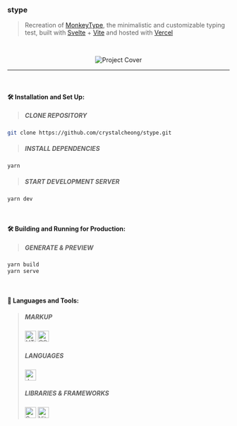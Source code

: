 ### stype 

> Recreation of <a href="https://monkeytype.com/" target="_blank">MonkeyType</a>, the minimalistic and customizable typing test, built with <a href="https://svelte.dev/" target="_blank">Svelte</a> + <a href="https://vitejs.dev/" target="_blank">Vite</a> and hosted with <a href="https://vercel.com/" target="_blank">Vercel</a>
<br/>

<p align="center">
  <img src="https://user-images.githubusercontent.com/65748007/175808204-2f8a9dab-2894-4629-be2a-8109de6699fc.png" alt="Project Cover"/>
</p>

---

<br/>

#### 🛠️ Installation and Set Up:

> ##### CLONE REPOSITORY

```sh
git clone https://github.com/crystalcheong/stype.git
```

> ##### INSTALL DEPENDENCIES

```sh
yarn
```

> ##### START DEVELOPMENT SERVER

```sh
yarn dev
```

<br/>

#### 🛠️ Building and Running for Production:

> ##### GENERATE & PREVIEW

```sh
yarn build
yarn serve
```

<br/>

#### 🧰 Languages and Tools:

> ##### MARKUP
>
> <img alt="HTML5" src="https://img.shields.io/badge/html5%20-%23E34F26.svg?&style=for-the-badge&logo=html5&logoColor=white" height="25"/>
> <img alt="CSS3" src="https://img.shields.io/badge/css3%20-%231572B6.svg?&style=for-the-badge&logo=css3&logoColor=white" height="25"/> 
>
> ##### LANGUAGES
>
> <img alt="JavaScript" src="https://img.shields.io/badge/javascript%20-%23323330.svg?&style=for-the-badge&logo=javascript&logoColor=%23F7DF1E" height="25"/>
>
> ##### LIBRARIES & FRAMEWORKS
>
> <img alt="Svelte" src="https://img.shields.io/badge/Svelte-4A4A55?style=for-the-badge&logo=svelte&logoColor=FF3E00" height="25"/>
> <img alt="Vite" src="https://img.shields.io/badge/Vite-B73BFE?style=for-the-badge&logo=vite&logoColor=FFD62E" height="25"/>
